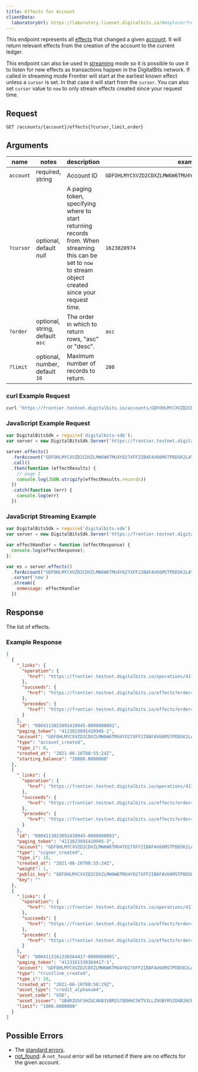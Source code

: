 ```yaml
---
title: Effects for Account
clientData:
  laboratoryUrl: https://laboratory.livenet.digitalbits.io/#explorer?resource=effects&endpoint=for_account
---
```

This endpoint represents all [effects](../resources/effect.md) that changed a given
[account](../resources/account.md). It will return relevant effects from the creation of the
account to the current ledger.

This endpoint can also be used in [streaming](../streaming.md) mode so it is possible to use it to
listen for new effects as transactions happen in the DigitalBits network.
If called in streaming mode Frontier will start at the earliest known effect unless a `cursor` is
set. In that case it will start from the `cursor`. You can also set `cursor` value to `now` to only
stream effects created since your request time.

## Request

```
GET /accounts/{account}/effects{?cursor,limit,order}
```

## Arguments

| name | notes | description | example |
| ---- | ----- | ----------- | ------- |
| `account` | required, string | Account ID | `GDFOHLMYCXVZD2CDXZLMW6W6TMU4YO27XFF2IBAFAV66MSTPDDSK2LAY` |
| `?cursor` | optional, default _null_ | A paging token, specifying where to start returning records from. When streaming this can be set to `now` to stream object created since your request time. | `1623820974` |
| `?order`  | optional, string, default `asc` | The order in which to return rows, "asc" or "desc". | `asc` |
| `?limit`  | optional, number, default `10` | Maximum number of records to return. | `200` |

### curl Example Request

```sh
curl "https://frontier.testnet.digitalbits.io/accounts/GDFOHLMYCXVZD2CDXZLMW6W6TMU4YO27XFF2IBAFAV66MSTPDDSK2LAY/effects?limit=1"
```

### JavaScript Example Request

```javascript
var DigitalBitsSdk = require('digitalbits-sdk');
var server = new DigitalBitsSdk.Server('https://frontier.testnet.digitalbits.io');

server.effects()
  .forAccount("GDFOHLMYCXVZD2CDXZLMW6W6TMU4YO27XFF2IBAFAV66MSTPDDSK2LAY")
  .call()
  .then(function (effectResults) {
    // page 1
    console.log(JSON.strigify(effectResults.records))
  })
  .catch(function (err) {
    console.log(err)
  })
```

### JavaScript Streaming Example

```javascript
var DigitalBitsSdk = require('digitalbits-sdk')
var server = new DigitalBitsSdk.Server('https://frontier.testnet.digitalbits.io');

var effectHandler = function (effectResponse) {
  console.log(effectResponse);
};

var es = server.effects()
  .forAccount("GDFOHLMYCXVZD2CDXZLMW6W6TMU4YO27XFF2IBAFAV66MSTPDDSK2LAY")
  .cursor('now')
  .stream({
    onmessage: effectHandler
  })
```

## Response

The list of effects.

### Example Response

```json
[
  {
    "_links": {
      "operation": {
        "href": "https://frontier.testnet.digitalbits.io/operations/4113023891410945"
      },
      "succeeds": {
        "href": "https://frontier.testnet.digitalbits.io/effects?order=desc&cursor=4113023891410945-1"
      },
      "precedes": {
        "href": "https://frontier.testnet.digitalbits.io/effects?order=asc&cursor=4113023891410945-1"
      }
    },
    "id": "0004113023891410945-0000000001",
    "paging_token": "4113023891410945-1",
    "account": "GDFOHLMYCXVZD2CDXZLMW6W6TMU4YO27XFF2IBAFAV66MSTPDDSK2LAY",
    "type": "account_created",
    "type_i": 0,
    "created_at": "2021-06-16T08:55:24Z",
    "starting_balance": "10000.0000000"
  },
  {
    "_links": {
      "operation": {
        "href": "https://frontier.testnet.digitalbits.io/operations/4113023891410945"
      },
      "succeeds": {
        "href": "https://frontier.testnet.digitalbits.io/effects?order=desc&cursor=4113023891410945-3"
      },
      "precedes": {
        "href": "https://frontier.testnet.digitalbits.io/effects?order=asc&cursor=4113023891410945-3"
      }
    },
    "id": "0004113023891410945-0000000003",
    "paging_token": "4113023891410945-3",
    "account": "GDFOHLMYCXVZD2CDXZLMW6W6TMU4YO27XFF2IBAFAV66MSTPDDSK2LAY",
    "type": "signer_created",
    "type_i": 10,
    "created_at": "2021-06-16T08:55:24Z",
    "weight": 1,
    "public_key": "GDFOHLMYCXVZD2CDXZLMW6W6TMU4YO27XFF2IBAFAV66MSTPDDSK2LAY",
    "key": ""
  },
  {
    "_links": {
      "operation": {
        "href": "https://frontier.testnet.digitalbits.io/operations/4113161330364417"
      },
      "succeeds": {
        "href": "https://frontier.testnet.digitalbits.io/effects?order=desc&cursor=4113161330364417-1"
      },
      "precedes": {
        "href": "https://frontier.testnet.digitalbits.io/effects?order=asc&cursor=4113161330364417-1"
      }
    },
    "id": "0004113161330364417-0000000001",
    "paging_token": "4113161330364417-1",
    "account": "GDFOHLMYCXVZD2CDXZLMW6W6TMU4YO27XFF2IBAFAV66MSTPDDSK2LAY",
    "type": "trustline_created",
    "type_i": 20,
    "created_at": "2021-06-16T08:58:29Z",
    "asset_type": "credit_alphanum4",
    "asset_code": "USD",
    "asset_issuer": "GB4RZUSF3HZGCAKB3VBM2S7QOHHC5KTV3LLZXGBYR5ZO4B26CKHFZTSZ",
    "limit": "1000.0000000"
  }
]

```

## Possible Errors

- The [standard errors](../errors.md#standard-errors).
- [not_found](../errors/not-found.md): A `not_found` error will be returned if there are no effects for the given account.
